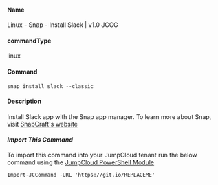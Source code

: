 #### Name

Linux - Snap - Install Slack | v1.0 JCCG

#### commandType

linux

#### Command

```
snap install slack --classic
```

#### Description

Install Slack app with the Snap app manager. To learn more about Snap, visit [SnapCraft's website](https://snapcraft.io/)

#### *Import This Command*

To import this command into your JumpCloud tenant run the below command using the [JumpCloud PowerShell Module](https://github.com/TheJumpCloud/support/wiki/Installing-the-JumpCloud-PowerShell-Module)

```
Import-JCCommand -URL 'https://git.io/REPLACEME'
```
